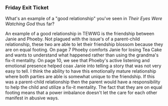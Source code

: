 ### Friday Exit Ticket

What's an example of a "good relationship" you've seen in *Their Eyes Were Watching God* thus far?



An example of a good relationship in TEWWG is the friendship between Janie and Phoeby. Not plagued with the issue's of a parent-child relationship, these two are able to let their friendship blossom because they are on equal footing. On page 7 Phoeby comforts Janie for losing Tea Cake and wants to understand what happened rather than using the grandma's fix-it mentality. On page 10, we see that Phoeby's active listening and emotional presence helped coax Janie into telling a story that was not very easy to tell. I think the ability to have this emotionally mature relationship where both parties are able is somewhat unique to the friendship. If this was a parent-child relationship then the parent would have a responsibility to help the child and utilize a fix-it mentality. The fact that they are on equal footing means that a power imbalance doesn't let the care for each other manifest in abusive ways. 